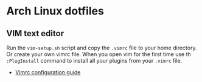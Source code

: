 # Arch Linux dotfiles

## VIM text editor

Run the `vim-setup.sh` script and copy the `.vimrc` file to your home directory. Or create your own vimrc file.
When you open vim for the first time use th `:PlugInstall` command to install all your plugins from your `.vimrc` file.

- [Vimrc configuration guide](https://www.freecodecamp.org/news/vimrc-configuration-guide-customize-your-vim-editor/)
